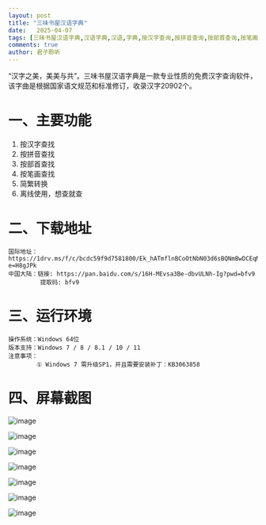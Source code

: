 ```yaml
---
layout: post
title: "三味书屋汉语字典"
date:   2025-04-07
tags: [三味书屋汉语字典,汉语字典,汉语,字典,按汉字查询,按拼音查询,按部首查询,按笔画查询,简繁转换]
comments: true
author: 君子聆听
---
```


“汉字之美，美美与共”。三味书屋汉语字典是一款专业性质的免费汉字查询软件，该字曲是根据国家语文规范和标准修订，收录汉字20902个。

# 一、主要功能

1. 按汉字查找 
2. 按拼音查找 
3. 按部首查找 
4. 按笔画查找 
5. 简繁转换
6. 离线使用，想查就查

# 二、下载地址
	
    国际地址：https://1drv.ms/f/c/bcdc59f9d7581800/Ek_hATmflnBCoOtNbN03d6sBQNmBwDCEqMKAVciurHI4YQ?e=H8gJPk
    中国大陆：链接: https://pan.baidu.com/s/16H-MEvsa3Be-dbvULNh-Ig?pwd=bfv9 
             提取码: bfv9

# 三、运行环境

    操作系统：Windows 64位
    版本支持：Windows 7 / 8 / 8.1 / 10 / 11
    注意事项：
            ① Windows 7 需升级SP1，并且需要安装补丁：KB3063858

# 四、屏幕截图

![image](https://github.com/user-attachments/assets/cc7126bb-0ff1-4db1-bd59-ccbd346bd7ab)

![image](https://github.com/user-attachments/assets/b45fd981-3d62-431f-969d-8275e2bd2356)

![image](https://github.com/user-attachments/assets/1970028f-db23-4775-8fc1-880405b04bf1)

![image](https://github.com/user-attachments/assets/359e47c3-2635-4894-8f2c-e66eafd36a97)

![image](https://github.com/user-attachments/assets/4600e384-ebe1-458f-ab25-58264ca58558)

![image](https://github.com/user-attachments/assets/49d99bff-7ab5-4126-8fb0-f6a131641068)

![image](https://github.com/user-attachments/assets/691010b4-9ba0-41d9-bef6-402bf9a6cd5a)

